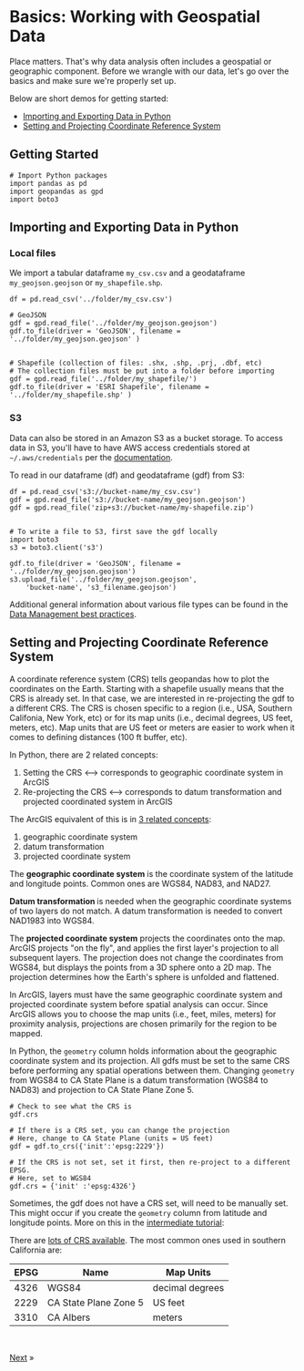 # Basics: Working with Geospatial Data

Place matters. That's why data analysis often includes a geospatial or geographic component. Before we wrangle with our data, let's go over the basics and make sure we're properly set up.

Below are short demos for getting started: 
* [Importing and Exporting Data in Python](#Importing-and-Exporting-Data-in-Python)
* [Setting and Projecting Coordinate Reference System](#Setting-and-Projecting-Coordinate-Reference-System)

## Getting Started

```
# Import Python packages
import pandas as pd
import geopandas as gpd
import boto3
```

## Importing and Exporting Data in Python
### <b> Local files </b>
We import a tabular dataframe `my_csv.csv` and a geodataframe `my_geojson.geojson` or `my_shapefile.shp`. 
```
df = pd.read_csv('../folder/my_csv.csv')

# GeoJSON
gdf = gpd.read_file('../folder/my_geojson.geojson')
gdf.to_file(driver = 'GeoJSON', filename = '../folder/my_geojson.geojson' )


# Shapefile (collection of files: .shx, .shp, .prj, .dbf, etc)
# The collection files must be put into a folder before importing
gdf = gpd.read_file('../folder/my_shapefile/')
gdf.to_file(driver = 'ESRI Shapefile', filename = '../folder/my_shapefile.shp' )
```

### <b> S3 </b>
Data can also be stored in an Amazon S3 as a bucket storage. To access data in S3, you'll have to have AWS access credentials stored at `~/.aws/credentials` per the [documentation](https://docs.aws.amazon.com/cli/latest/userguide/cli-chap-configure.html).

To read in our dataframe (df) and geodataframe (gdf) from S3: 

```
df = pd.read_csv('s3://bucket-name/my_csv.csv')
gdf = gpd.read_file('s3://bucket-name/my_geojson.geojson')
gdf = gpd.read_file('zip+s3://bucket-name/my-shapefile.zip')


# To write a file to S3, first save the gdf locally
import boto3
s3 = boto3.client('s3')

gdf.to_file(driver = 'GeoJSON', filename = '../folder/my_geojson.geojson')
s3.upload_file('../folder/my_geojson.geojson', 
    'bucket-name', 's3_filename.geojson') 
``` 

Additional general information about various file types can be found in the [Data Management best practices](./data-management.md).


## Setting and Projecting Coordinate Reference System
A coordinate reference system (CRS) tells geopandas how to plot the coordinates on the Earth. Starting with a shapefile usually means that the CRS is already set. In that case, we are interested in re-projecting the gdf to a different CRS. The CRS is chosen specific to a region (i.e., USA, Southern Califonia, New York, etc) or for its map units (i.e., decimal degrees, US feet, meters, etc). Map units that are US feet or meters are easier to work when it comes to defining distances (100 ft buffer, etc).

In Python, there are 2 related concepts: 
1. Setting the CRS <--> corresponds to geographic coordinate system in ArcGIS
2. Re-projecting the CRS <--> corresponds to datum transformation and projected coordinated system in ArcGIS



The ArcGIS equivalent of this is in [3 related concepts](https://pro.arcgis.com/en/pro-app/help/mapping/properties/coordinate-systems-and-projections.htm):
1. geographic coordinate system
2. datum transformation
3. projected coordinate system

The <b> geographic coordinate system</b> is the coordinate system of the latitude and longitude points. Common ones are WGS84, NAD83, and NAD27.

<b> Datum transformation </b> is needed when the geographic coordinate systems of two layers do not match. A datum transformation is needed to convert NAD1983 into WGS84.

The <b>projected coordinate system</b> projects the coordinates onto the map. ArcGIS projects "on the fly", and applies the first layer's projection to all subsequent layers. The projection does not change the coordinates from WGS84, but displays the points from a 3D sphere onto a 2D map. The projection determines how the Earth's sphere is unfolded and flattened. 

In ArcGIS, layers must have the same geographic coordinate system and projected coordinate system before spatial analysis can occur. Since ArcGIS allows you to choose the map units (i.e., feet, miles, meters) for proximity analysis, projections are chosen primarily for the region to be mapped.

In Python, the `geometry` column holds information about the geographic coordinate system and its projection. All gdfs must be set to the same CRS before performing any spatial operations between them. Changing `geometry` from WGS84 to CA State Plane is a datum transformation (WGS84 to NAD83) and projection to CA State Plane Zone 5.  

```
# Check to see what the CRS is
gdf.crs

# If there is a CRS set, you can change the projection
# Here, change to CA State Plane (units = US feet)
gdf = gdf.to_crs({'init':'epsg:2229'})

# If the CRS is not set, set it first, then re-project to a different EPSG. 
# Here, set to WGS84
gdf.crs = {'init' :'epsg:4326'}
```

Sometimes, the gdf does not have a CRS set, will need to be manually set. This might occur if you create the `geometry` column from latitude and longitude points. More on this in the [intermediate tutorial](./spatial-analysis-intermediate.md#Create-geometry-column-from-latitude-and-longitude-coordinates):

There are [lots of CRS available](https://epsg.io). The most common ones used in southern California are:

| EPSG | Name | Map Units 
| ---| ---- | --- | 
| 4326 | WGS84 | decimal degrees 
| 2229 | CA State Plane Zone 5 | US feet 
| 3310 | CA Albers | meters 

<br>

<a href="#" class="next">[Next](./spatial-analysis-intro.md) &raquo;</a>
